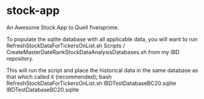 stock-app
=========

An Awesome Stock App to Quell fiveisprime.

To populate the sqlite database with all applicable data,
you will want to run 
 RefreshStockDataForTickersOnList.sh 
 Scripts / CreateMasterDateRankStockDataAnalysisDatabases.sh
from my IBD repository.

This will run the script and place the historical data in the same database as that 
which called it (recommended);
bash RefreshStockDataForTickersOnList.sh IBDTestDatabaseBC20.sqlite IBDTestDatabaseBC20.sqlite 

